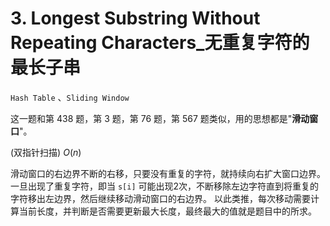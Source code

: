 # 3. Longest Substring Without Repeating Characters_无重复字符的最长子串
`Hash Table` 、`Sliding Window`

这⼀题和第 438 题，第 3 题，第 76 题，第 567 题类似，⽤的思想都是"**滑动窗⼝**"。



(双指针扫描) $O(n)$

滑动窗⼝的右边界不断的右移，只要没有重复的字符，就持续向右扩⼤窗⼝边界。
⼀旦出现了重复字符，即当  `s[i]` 可能出现2次，不断移除左边字符直到将重复的字符移出左边界，然后继续移动滑动窗⼝的右边界。
以此类推，每次移动需要计算当前⻓度，并判断是否需要更新最⼤⻓度，最终最⼤的值就是题⽬中的所求。

